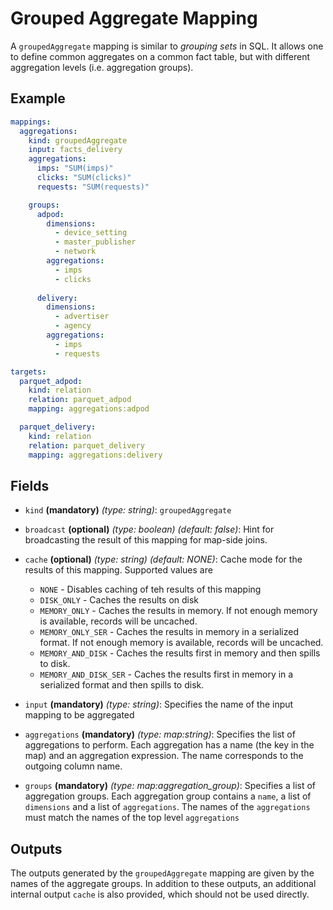 # Grouped Aggregate Mapping

A `groupedAggregate` mapping is similar to *grouping sets* in SQL. It allows one to define common aggregates on a 
common fact table, but with different aggregation levels (i.e. aggregation groups).

## Example

```yaml
mappings:
  aggregations:
    kind: groupedAggregate
    input: facts_delivery
    aggregations:
      imps: "SUM(imps)"
      clicks: "SUM(clicks)"
      requests: "SUM(requests)"

    groups:
      adpod:
        dimensions:
          - device_setting
          - master_publisher
          - network
        aggregations:
          - imps
          - clicks
  
      delivery:
        dimensions:
          - advertiser
          - agency
        aggregations:
          - imps
          - requests 

targets:
  parquet_adpod:
    kind: relation
    relation: parquet_adpod
    mapping: aggregations:adpod

  parquet_delivery:
    kind: relation
    relation: parquet_delivery
    mapping: aggregations:delivery
```

## Fields

* `kind` **(mandatory)** *(type: string)*: `groupedAggregate`

* `broadcast` **(optional)** *(type: boolean)* *(default: false)*:
  Hint for broadcasting the result of this mapping for map-side joins.

* `cache` **(optional)** *(type: string)* *(default: NONE)*:
  Cache mode for the results of this mapping. Supported values are
    * `NONE` - Disables caching of teh results of this mapping
    * `DISK_ONLY` - Caches the results on disk
    * `MEMORY_ONLY` - Caches the results in memory. If not enough memory is available, records will be uncached.
    * `MEMORY_ONLY_SER` - Caches the results in memory in a serialized format. If not enough memory is available, records will be uncached.
    * `MEMORY_AND_DISK` - Caches the results first in memory and then spills to disk.
    * `MEMORY_AND_DISK_SER` - Caches the results first in memory in a serialized format and then spills to disk.

* `input` **(mandatory)** *(type: string)*:
  Specifies the name of the input mapping to be aggregated

* `aggregations` **(mandatory)** *(type: map:string)*:
  Specifies the list of aggregations to perform. Each aggregation has a name (the key in the
  map) and an aggregation expression. The name corresponds to the outgoing column name.

* `groups` **(mandatory)** *(type: map:aggregation_group)*:
  Specifies a list of aggregation groups. Each aggregation group contains a `name`, a list of `dimensions` and a list
  of `aggregations`. The names of the `aggregations` must match the names of the top level `aggregations`


## Outputs
The outputs generated by the `groupedAggregate` mapping are given by the names of the aggregate groups. In addition
to these outputs, an additional internal output `cache` is also provided, which should not be used directly.
